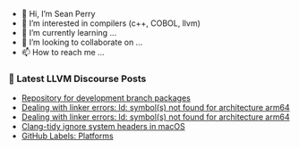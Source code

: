 - 👋 Hi, I’m Sean Perry
- 👀 I’m interested in compilers (c++, COBOL, llvm)
- 🌱 I’m currently learning ...
- 💞️ I’m looking to collaborate on ...
- 📫 How to reach me ...

<!---
s66perry/s66perry is a ✨ special ✨ repository because its `README.md` (this file) appears on your GitHub profile.
You can click the Preview link to take a look at your changes.
--->
### 📕 Latest LLVM Discourse Posts

<!-- DISCOURSE-LLVM:START -->
- [Repository for development branch packages](https://llvm.discourse.group/t/repository-for-development-branch-packages/5719/1)
- [Dealing with linker errors: ld: symbol&lpar;s&rpar; not found for architecture arm64](https://llvm.discourse.group/t/dealing-with-linker-errors-ld-symbol-s-not-found-for-architecture-arm64/5688/3)
- [Dealing with linker errors: ld: symbol&lpar;s&rpar; not found for architecture arm64](https://llvm.discourse.group/t/dealing-with-linker-errors-ld-symbol-s-not-found-for-architecture-arm64/5688/2)
- [Clang-tidy ignore system headers in macOS](https://llvm.discourse.group/t/clang-tidy-ignore-system-headers-in-macos/5709/4)
- [GitHub Labels: Platforms](https://llvm.discourse.group/t/github-labels-platforms/5700/2)
<!-- DISCOURSE-LLVM:END -->
